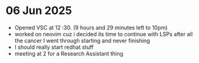 # 06 Jun 2025

- Opened VSC at 12 :30. (9 hours and 29 minutes left to 10pm)
- worked on neovim cuz i decided its time to continue with LSPs after all the cancer I went through starting and never finishing
- I should really start redhat stuff
- meeting at 2 for a Research Assistant thing
